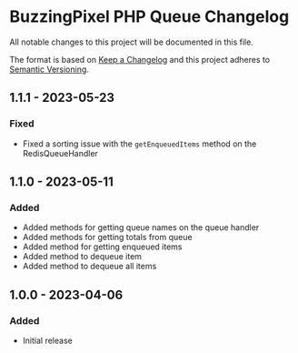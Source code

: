 # BuzzingPixel PHP Queue Changelog

All notable changes to this project will be documented in this file.

The format is based on [Keep a Changelog](http://keepachangelog.com/en/1.0.0/)
and this project adheres to [Semantic Versioning](http://semver.org/spec/v2.0.0.html).

## 1.1.1 - 2023-05-23
### Fixed
- Fixed a sorting issue with the `getEnqueuedItems` method on the RedisQueueHandler

## 1.1.0 - 2023-05-11
### Added
- Added methods for getting queue names on the queue handler
- Added methods for getting totals from queue
- Added method for getting enqueued items
- Added method to dequeue item
- Added method to dequeue all items

## 1.0.0 - 2023-04-06
### Added
- Initial release
